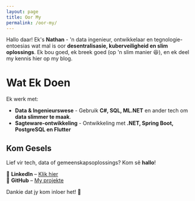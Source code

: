 ```yaml
---
layout: page
title: Oor My
permalink: /oor-my/
---
```


Hallo daar! Ek's **Nathan** - 'n data ingenieur, ontwikkelaar en tegnologie-entoesias wat mal is oor **desentralisasie, kuberveiligheid en slim oplossings**. Ek bou goed, ek breek goed (op 'n slim manier 😆), en ek deel my kennis hier op my blog.

# Wat Ek Doen

Ek werk met:

- **Data & Ingenieurswese** - Gebruik **C#, SQL, ML.NET** en ander tech om **data slimmer te maak**.
- **Sagteware-ontwikkeling** - Ontwikkeling met **.NET, Spring Boot, PostgreSQL en Flutter**

## Kom Gesels  

Lief vir tech, data of gemeenskapsoplossings? Kom sê **hallo**!  

📌 **LinkedIn** – [Klik hier](https://www.linkedin.com/in/nathanjohnaugustyn/)  
📌 **GitHub** – [My projekte](https://github.com/naugustyn)  

Dankie dat jy kom inloer het! 🚀 